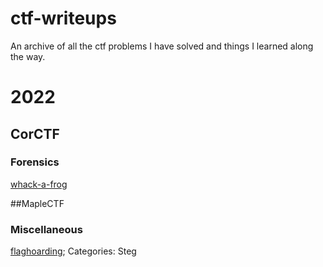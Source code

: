 # ctf-writeups
An archive of all the ctf problems I have solved and things I learned along the way.

# 2022

## CorCTF
### Forensics
[whack-a-frog](/2022/CorCTF/forensics/whack-a-frog)

##MapleCTF
### Miscellaneous
[flaghoarding](2022/MapleCTF/Misc/flaghoarding); Categories: Steg
